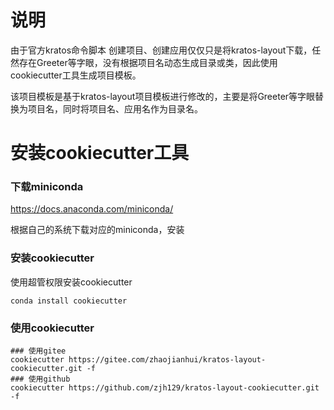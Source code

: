 # 说明

由于官方kratos命令脚本 创建项目、创建应用仅仅只是将kratos-layout下载，任然存在Greeter等字眼，没有根据项目名动态生成目录或类，因此使用cookiecutter工具生成项目模板。

该项目模板是基于kratos-layout项目模板进行修改的，主要是将Greeter等字眼替换为项目名，同时将项目名、应用名作为目录名。

# 安装cookiecutter工具

### 下载miniconda
https://docs.anaconda.com/miniconda/

根据自己的系统下载对应的miniconda，安装

### 安装cookiecutter
使用超管权限安装cookiecutter
```shell
conda install cookiecutter
```

### 使用cookiecutter
```shell
### 使用gitee
cookiecutter https://gitee.com/zhaojianhui/kratos-layout-cookiecutter.git -f
### 使用github
cookiecutter https://github.com/zjh129/kratos-layout-cookiecutter.git -f
```
